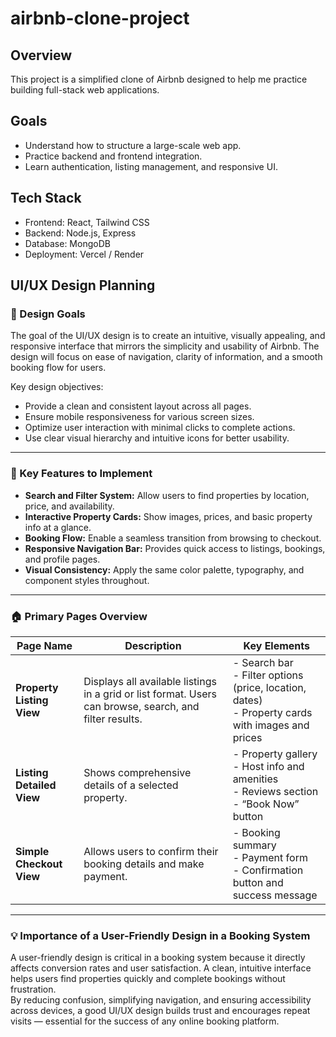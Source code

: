 # airbnb-clone-project
## Overview
This project is a simplified clone of Airbnb designed to help me practice building full-stack web applications.

## Goals
- Understand how to structure a large-scale web app.
- Practice backend and frontend integration.
- Learn authentication, listing management, and responsive UI.

## Tech Stack
- Frontend: React, Tailwind CSS
- Backend: Node.js, Express
- Database: MongoDB
- Deployment: Vercel / Render

## UI/UX Design Planning

### 🎯 Design Goals
The goal of the UI/UX design is to create an intuitive, visually appealing, and responsive interface that mirrors the simplicity and usability of Airbnb. The design will focus on ease of navigation, clarity of information, and a smooth booking flow for users.

Key design objectives:
- Provide a clean and consistent layout across all pages.
- Ensure mobile responsiveness for various screen sizes.
- Optimize user interaction with minimal clicks to complete actions.
- Use clear visual hierarchy and intuitive icons for better usability.

---

### 🌟 Key Features to Implement
- **Search and Filter System:** Allow users to find properties by location, price, and availability.  
- **Interactive Property Cards:** Show images, prices, and basic property info at a glance.  
- **Booking Flow:** Enable a seamless transition from browsing to checkout.  
- **Responsive Navigation Bar:** Provides quick access to listings, bookings, and profile pages.  
- **Visual Consistency:** Apply the same color palette, typography, and component styles throughout.  

---

### 🏠 Primary Pages Overview

| Page Name | Description | Key Elements |
|------------|--------------|---------------|
| **Property Listing View** | Displays all available listings in a grid or list format. Users can browse, search, and filter results. | - Search bar<br>- Filter options (price, location, dates)<br>- Property cards with images and prices |
| **Listing Detailed View** | Shows comprehensive details of a selected property. | - Property gallery<br>- Host info and amenities<br>- Reviews section<br>- “Book Now” button |
| **Simple Checkout View** | Allows users to confirm their booking details and make payment. | - Booking summary<br>- Payment form<br>- Confirmation button and success message |

---

### 💡 Importance of a User-Friendly Design in a Booking System
A user-friendly design is critical in a booking system because it directly affects conversion rates and user satisfaction. A clean, intuitive interface helps users find properties quickly and complete bookings without frustration.  
By reducing confusion, simplifying navigation, and ensuring accessibility across devices, a good UI/UX design builds trust and encourages repeat visits — essential for the success of any online booking platform.
